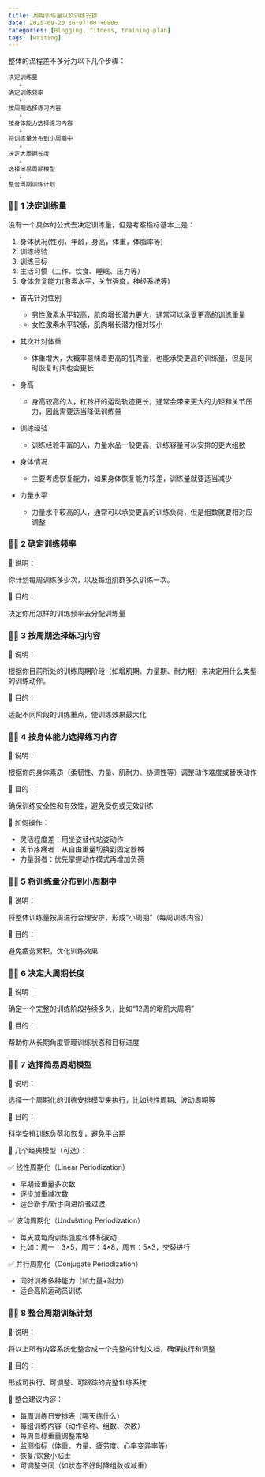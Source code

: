 ```yaml
---
title: 周期训练量以及训练安排
date: 2025-09-20 16:07:00 +0800
categories: [Blogging, fitness, training-plan]
tags: [writing]
---
```


整体的流程差不多分为以下几个步骤：

```ascii
决定训练量
   ↓
确定训练频率
   ↓
按周期选择练习内容
   ↓
按身体能力选择练习内容
   ↓
将训练量分布到小周期中
   ↓
决定大周期长度
   ↓
选择简易周期模型
   ↓
整合周期训练计划
```

### 🏋️‍♂️ 1 决定训练量

没有一个具体的公式去决定训练量，但是考察指标基本上是：

1. 身体状况(性别，年龄，身高，体重，体脂率等)
2. 训练经验
3. 训练目标
4. 生活习惯（工作、饮食、睡眠、压力等）
5. 身体恢复能力(激素水平，关节强度，神经系统等)

+ 首先针对性别
  + 男性激素水平较高，肌肉增长潜力更大，通常可以承受更高的训练重量
  + 女性激素水平较低，肌肉增长潜力相对较小

+ 其次针对体重
  - 体重增大，大概率意味着更高的肌肉量，也能承受更高的训练量，但是同时恢复时间也会更长

+ 身高
  - 身高较高的人，杠铃杆的运动轨迹更长，通常会带来更大的力矩和关节压力，因此需要适当降低训练量

+ 训练经验
  - 训练经验丰富的人，力量水品一般更高，训练容量可以安排的更大组数

+ 身体情况
  + 主要考虑恢复能力，如果身体恢复能力较差，训练量就要适当减少
+ 力量水平
  + 力量水平较高的人，通常可以承受更高的训练负荷，但是组数就要相对应调整


### 🏋️‍♂️ 2 确定训练频率

📌 说明：

你计划每周训练多少次，以及每组肌群多久训练一次。

🎯 目的：

决定你用怎样的训练频率去分配训练量

### 🏋️‍♂️ 3 按周期选择练习内容

📌 说明：

根据你目前所处的训练周期阶段（如增肌期、力量期、耐力期）来决定用什么类型的训练动作。

🎯 目的：

适配不同阶段的训练重点，使训练效果最大化

### 🏋️‍♂️ 4 按身体能力选择练习内容

📌 说明：

根据你的身体素质（柔韧性、力量、肌耐力、协调性等）调整动作难度或替换动作

🎯 目的：

确保训练安全性和有效性，避免受伤或无效训练

🔄 如何操作：

+ 灵活程度差：用坐姿替代站姿动作
+ 关节疼痛者：从自由重量切换到固定器械
+ 力量弱者：优先掌握动作模式再增加负荷


### 🏋️‍♂️ 5 将训练量分布到小周期中

📌 说明：

将整体训练量按周进行合理安排，形成“小周期”（每周训练内容）

🎯 目的：

避免疲劳累积，优化训练效果

### 🏋️‍♂️ 6 决定大周期长度

📌 说明：

确定一个完整的训练阶段持续多久，比如“12周的增肌大周期”

🎯 目的：

帮助你从长期角度管理训练状态和目标进度


### 🏋️‍♂️ 7 选择简易周期模型

📌 说明：

选择一个周期化的训练安排模型来执行，比如线性周期、波动周期等

🎯 目的：

科学安排训练负荷和恢复，避免平台期


🔄 几个经典模型（可选）：

✅ 线性周期化（Linear Periodization）

+ 早期轻重量多次数
+ 逐步加重减次数
+ 适合新手/新手向进阶者过渡

✅ 波动周期化（Undulating Periodization）

+ 每天或每周训练强度和体积波动
+ 比如：周一：3×5，周三：4×8，周五：5×3，交替进行

✅ 并行周期化（Conjugate Periodization）

+ 同时训练多种能力（如力量+耐力）
+ 适合高阶运动员训练

### 🏋️‍♂️ 8 整合周期训练计划

📌 说明：

将以上所有内容系统化整合成一个完整的计划文档，确保执行和调整

🎯 目的：

形成可执行、可调整、可跟踪的完整训练系统

🔄 整合建议内容：

+ 每周训练日安排表（哪天练什么）
+ 每组训练内容（动作名称、组数、次数）
+ 每周目标重量调整策略
+ 监测指标（体重、力量、疲劳度、心率变异率等）
+ 恢复/饮食小贴士
+ 可调整空间（如状态不好时降组数或减重）
